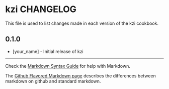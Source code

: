 kzi CHANGELOG
==============

This file is used to list changes made in each version of the kzi cookbook.

0.1.0
-----
- [your_name] - Initial release of kzi

- - -
Check the [Markdown Syntax Guide](http://daringfireball.net/projects/markdown/syntax) for help with Markdown.

The [Github Flavored Markdown page](http://github.github.com/github-flavored-markdown/) describes the differences between markdown on github and standard markdown.
